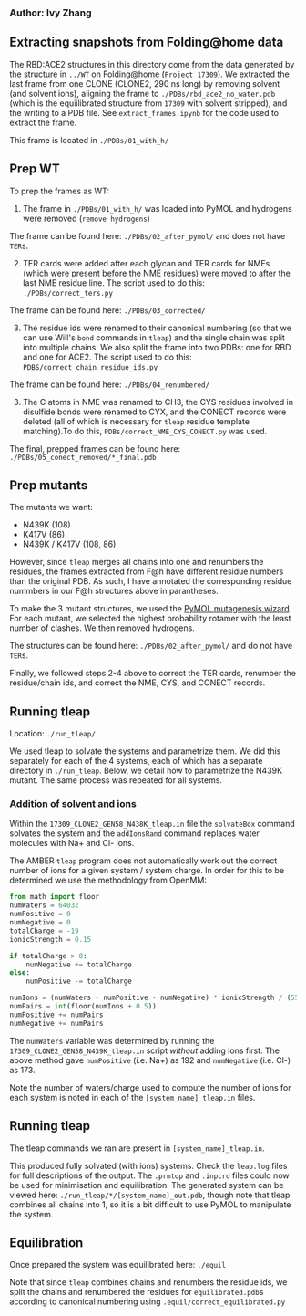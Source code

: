 ### Author: Ivy Zhang

## Extracting snapshots from Folding@home data
The RBD:ACE2 structures in this directory come from the data generated by the structure in `../WT` on Folding@home (`Project 17309`). We extracted the last frame from one CLONE (CLONE2, 290 ns long) by removing solvent (and solvent ions), aligning the frame to `./PDBs/rbd_ace2_no_water.pdb` (which is the equiilibrated structure from `17309` with solvent stripped), and the writing to a PDB file. See `extract_frames.ipynb` for the code used to extract the frame.

This frame is located in `./PDBs/01_with_h/`

## Prep WT
To prep the frames as WT:
1. The frame in `./PDBs/01_with_h/` was loaded into PyMOL and hydrogens were removed (`remove hydrogens`)

The frame can be found here: `./PDBs/02_after_pymol/` and does not have `TER`s.

2. TER cards were added after each glycan and TER cards for NMEs (which were present before the NME residues) were moved to after the last NME residue line. The script used to do this: `./PDBs/correct_ters.py`

The frame can be found here: `./PDBs/03_corrected/`

3. The residue ids were renamed to their canonical numbering (so that we can use Will's `bond` commands in `tleap`) and the single chain was split into multiple chains. We also split the frame into two PDBs: one for RBD and one for ACE2. The script used to do this: `PDBS/correct_chain_residue_ids.py`

The frame can be found here: `./PDBs/04_renumbered/`

3. The C atoms in NME was renamed to CH3, the CYS residues involved in disulfide bonds were renamed to CYX, and the CONECT records were deleted (all of which is necessary for `tleap` residue template matching).To do this, `PDBs/correct_NME_CYS_CONECT.py` was used.

The final, prepped frames can be found here: `./PDBs/05_conect_removed/*_final.pdb` 

## Prep mutants
The mutants we want:
- N439K (108)
- K417V (86)
- N439K / K417V (108, 86)

However, since `tleap` merges all chains into one and renumbers the residues, the frames extracted from F@h have different residue numbers than the original PDB. As such, I have annotated the corresponding residue nummbers in our F@h structures above in parantheses.

To make the 3 mutant structures, we used the [PyMOL mutagenesis wizard](https://pymolwiki.org/index.php/Mutagenesis).
For each mutant, we selected the highest probability rotamer with the least number of clashes. We then removed hydrogens. 

The structures can be found here: `./PDBs/02_after_pymol/` and do not have `TER`s.

Finally, we followed steps 2-4 above to correct the TER cards, renumber the residue/chain ids, and correct the NME, CYS, and CONECT records. 

## Running tleap

Location: `./run_tleap/`

We used tleap to solvate the systems and parametrize them. We did this separately for each of the 4 systems, each of which has a separate directory in `./run_tleap`. Below, we detail how to parametrize the N439K mutant. The same process was repeated for all systems.

### Addition of solvent and ions

Within the `17309_CLONE2_GEN58_N438K_tleap.in` file the `solvateBox` command solvates the system and the `addIonsRand` command replaces water molecules with Na+ and Cl- ions. 

The AMBER `tleap` program does not automatically work out the correct number of ions for a given system / system charge. In order for this to be determined we use the methodology from OpenMM:

```python
from math import floor
numWaters = 64032
numPositive = 0
numNegative = 0 
totalCharge = -19
ionicStrength = 0.15

if totalCharge > 0:
    numNegative += totalCharge
else:
    numPositive -= totalCharge

numIons = (numWaters - numPositive - numNegative) * ionicStrength / (55.4)  # Pure water is about 55.4 molar (depending on temperature)
numPairs = int(floor(numIons + 0.5))
numPositive += numPairs
numNegative += numPairs
```

The `numWaters` variable was determined by running the `17309_CLONE2_GEN58_N439K_tleap.in` script *without* adding ions first. The above method gave `numPositive` (i.e. Na+) as 192 and `numNegative` (i.e. Cl-) as 173.

Note the number of waters/charge used to compute the number of ions for each system is noted in each of the `[system_name]_tleap.in` files.

## Running tleap
The tleap commands we ran are present in `[system_name]_tleap.in`.

This produced fully solvated (with ions) systems. Check the `leap.log` files for full descriptions of the output. The `.prmtop` and `.inpcrd` files could now be used for minimisation and equilibration. The generated system can be viewed here: `./run_tleap/*/[system_name]_out.pdb`, though note that tleap combines all chains into 1, so it is a bit difficult to use PyMOL to manipulate the system.

## Equilibration

Once prepared the system was equilibrated here: `./equil`

Note that since `tleap` combines chains and renumbers the residue ids, we split the chains and renumbered the residues for `equilibrated.pdb`s according to canonical numbering using `.equil/correct_equilibrated.py`
